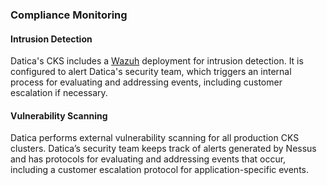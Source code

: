 ### Compliance Monitoring

#### Intrusion Detection

Datica's CKS includes a [Wazuh](https://wazuh.com/) deployment for intrusion detection. It is configured to alert Datica's security team, which triggers an internal process for evaluating and addressing events, including customer escalation if necessary.

#### Vulnerability Scanning
Datica performs external vulnerability scanning for all production CKS clusters. Datica’s security team keeps track of alerts generated by Nessus and has protocols for evaluating and addressing events that occur, including a customer escalation protocol for application-specific events.